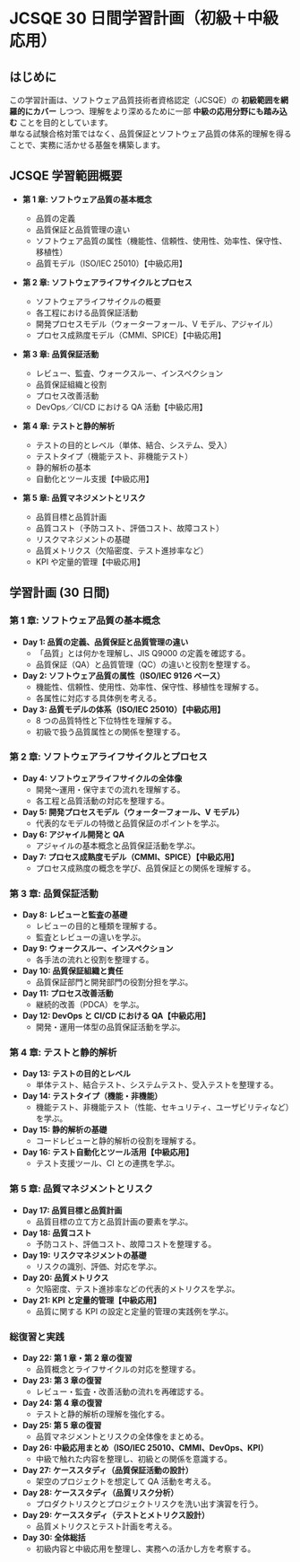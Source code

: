 # JCSQE 30 日間学習計画（初級＋中級応用）

## はじめに

この学習計画は、ソフトウェア品質技術者資格認定（JCSQE）の **初級範囲を網羅的にカバー** しつつ、理解をより深めるために一部 **中級の応用分野にも踏み込む** ことを目的としています。  
単なる試験合格対策ではなく、品質保証とソフトウェア品質の体系的理解を得ることで、実務に活かせる基盤を構築します。

## JCSQE 学習範囲概要

- **第 1 章: ソフトウェア品質の基本概念**
  - 品質の定義
  - 品質保証と品質管理の違い
  - ソフトウェア品質の属性（機能性、信頼性、使用性、効率性、保守性、移植性）
  - 品質モデル（ISO/IEC 25010）【中級応用】

- **第 2 章: ソフトウェアライフサイクルとプロセス**
  - ソフトウェアライフサイクルの概要
  - 各工程における品質保証活動
  - 開発プロセスモデル（ウォーターフォール、V モデル、アジャイル）
  - プロセス成熟度モデル（CMMI、SPICE）【中級応用】

- **第 3 章: 品質保証活動**
  - レビュー、監査、ウォークスルー、インスペクション
  - 品質保証組織と役割
  - プロセス改善活動
  - DevOps／CI/CD における QA 活動【中級応用】

- **第 4 章: テストと静的解析**
  - テストの目的とレベル（単体、結合、システム、受入）
  - テストタイプ（機能テスト、非機能テスト）
  - 静的解析の基本
  - 自動化とツール支援【中級応用】

- **第 5 章: 品質マネジメントとリスク**
  - 品質目標と品質計画
  - 品質コスト（予防コスト、評価コスト、故障コスト）
  - リスクマネジメントの基礎
  - 品質メトリクス（欠陥密度、テスト進捗率など）
  - KPI や定量的管理【中級応用】

## 学習計画 (30 日間)

### 第 1 章: ソフトウェア品質の基本概念
- **Day 1: 品質の定義、品質保証と品質管理の違い**
  - 「品質」とは何かを理解し、JIS Q9000 の定義を確認する。
  - 品質保証（QA）と品質管理（QC）の違いと役割を整理する。
- **Day 2: ソフトウェア品質の属性（ISO/IEC 9126 ベース）**
  - 機能性、信頼性、使用性、効率性、保守性、移植性を理解する。
  - 各属性に対応する具体例を考える。
- **Day 3: 品質モデルの体系（ISO/IEC 25010）【中級応用】**
  - 8 つの品質特性と下位特性を理解する。
  - 初級で扱う品質属性との関係を整理する。

### 第 2 章: ソフトウェアライフサイクルとプロセス
- **Day 4: ソフトウェアライフサイクルの全体像**
  - 開発～運用・保守までの流れを理解する。
  - 各工程と品質活動の対応を整理する。
- **Day 5: 開発プロセスモデル（ウォーターフォール、V モデル）**
  - 代表的なモデルの特徴と品質保証のポイントを学ぶ。
- **Day 6: アジャイル開発と QA**
  - アジャイルの基本概念と品質保証活動を学ぶ。
- **Day 7: プロセス成熟度モデル（CMMI、SPICE）【中級応用】**
  - プロセス成熟度の概念を学び、品質保証との関係を理解する。

### 第 3 章: 品質保証活動
- **Day 8: レビューと監査の基礎**
  - レビューの目的と種類を理解する。
  - 監査とレビューの違いを学ぶ。
- **Day 9: ウォークスルー、インスペクション**
  - 各手法の流れと役割を整理する。
- **Day 10: 品質保証組織と責任**
  - 品質保証部門と開発部門の役割分担を学ぶ。
- **Day 11: プロセス改善活動**
  - 継続的改善（PDCA）を学ぶ。
- **Day 12: DevOps と CI/CD における QA【中級応用】**
  - 開発・運用一体型の品質保証活動を学ぶ。

### 第 4 章: テストと静的解析
- **Day 13: テストの目的とレベル**
  - 単体テスト、結合テスト、システムテスト、受入テストを整理する。
- **Day 14: テストタイプ（機能・非機能）**
  - 機能テスト、非機能テスト（性能、セキュリティ、ユーザビリティなど）を学ぶ。
- **Day 15: 静的解析の基礎**
  - コードレビューと静的解析の役割を理解する。
- **Day 16: テスト自動化とツール活用【中級応用】**
  - テスト支援ツール、CI との連携を学ぶ。

### 第 5 章: 品質マネジメントとリスク
- **Day 17: 品質目標と品質計画**
  - 品質目標の立て方と品質計画の要素を学ぶ。
- **Day 18: 品質コスト**
  - 予防コスト、評価コスト、故障コストを整理する。
- **Day 19: リスクマネジメントの基礎**
  - リスクの識別、評価、対応を学ぶ。
- **Day 20: 品質メトリクス**
  - 欠陥密度、テスト進捗率などの代表的メトリクスを学ぶ。
- **Day 21: KPI と定量的管理【中級応用】**
  - 品質に関する KPI の設定と定量的管理の実践例を学ぶ。

### 総復習と実践
- **Day 22: 第 1 章・第 2 章の復習**
  - 品質概念とライフサイクルの対応を整理する。
- **Day 23: 第 3 章の復習**
  - レビュー・監査・改善活動の流れを再確認する。
- **Day 24: 第 4 章の復習**
  - テストと静的解析の理解を強化する。
- **Day 25: 第 5 章の復習**
  - 品質マネジメントとリスクの全体像をまとめる。
- **Day 26: 中級応用まとめ（ISO/IEC 25010、CMMI、DevOps、KPI）**
  - 中級で触れた内容を整理し、初級との関係を意識する。
- **Day 27: ケーススタディ（品質保証活動の設計）**
  - 架空のプロジェクトを想定して QA 活動を考える。
- **Day 28: ケーススタディ（品質リスク分析）**
  - プロダクトリスクとプロジェクトリスクを洗い出す演習を行う。
- **Day 29: ケーススタディ（テストとメトリクス設計）**
  - 品質メトリクスとテスト計画を考える。
- **Day 30: 全体総括**
  - 初級内容と中級応用を整理し、実務への活かし方を考察する。
